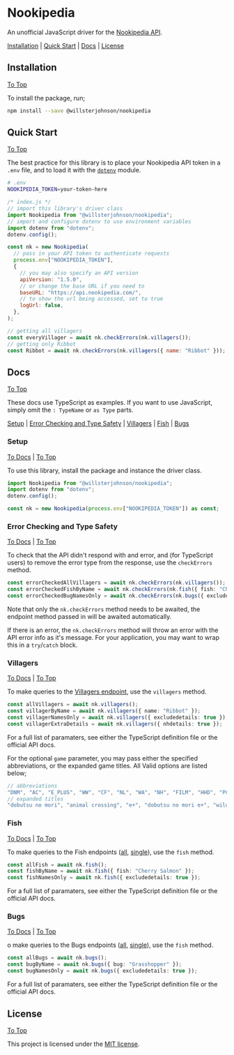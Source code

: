 # Nookipedia

An unofficial JavaScript driver for the [Nookipedia API](https://api.nookipedia.com/).

[Installation](#installation) | [Quick Start](#quick-start) | [Docs](#docs) | [License](#license)

## Installation

[To Top](#nookipedia)

To install the package, run;

```sh
npm install --save @willsterjohnson/nookipedia
```

## Quick Start

[To Top](#nookipedia)

The best practice for this library is to place your Nookipedia API token in a `.env` file, and to load it with the [`dotenv`](https://github.com/motdotla/dotenv) module.

```sh
# .env
NOOKIPEDIA_TOKEN=your-token-here
```

```js
/* index.js */
// import this library's driver class
import Nookipedia from "@willsterjohnson/nookipedia";
// import and configure dotenv to use environment variables
import dotenv from "dotenv";
dotenv.config();

const nk = new Nookipedia(
  // pass in your API token to authenticate requests
  process.env["NOOKIPEDIA_TOKEN"],
  {
    // you may also specify an API version
    apiVersion: "1.5.0",
    // or change the base URL if you need to
    baseURL: "https://api.nookipedia.com/",
    // to show the url being accessed, set to true
    logUrl: false,
  },
);

// getting all villagers
const everyVillager = await nk.checkErrors(nk.villagers());
// getting only Ribbot
const Ribbot = await nk.checkErrors(nk.villagers({ name: "Ribbot" }));
```

## Docs

[To Top](#nookipedia)

These docs use TypeScript as examples. If you want to use JavaScript, simply omit the `: TypeName` or `as Type` parts.

[Setup](#setup) | [Error Checking and Type Safety](#error-checking-and-type-safety) | [Villagers](#villagers) | [Fish](#fish) | [Bugs](#bugs)

### Setup

[To Docs](#docs) | [To Top](#nookipedia)

To use this library, install the package and instance the driver class.

```ts
import Nookipedia from "@willsterjohnson/nookipedia";
import dotenv from "dotenv";
dotenv.config();

const nk = new Nookipedia(process.env["NOOKIPEDIA_TOKEN"]) as const;
```

### Error Checking and Type Safety

[To Docs](#docs) | [To Top](#nookipedia)

To check that the API didn't respond with and error, and (for TypeScript users) to remove the error type from the response, use the `checkErrors` method.

```ts
const errorCheckedAllVillagers = await nk.checkErrors(nk.villagers());
const errorCheckedFishByName = await nk.checkErrors(nk.fish({ fish: "Cherry Salmon" }));
const errorCheckedBugNamesOnly = await nk.checkErrors(nk.bugs({ excludedetails: true }));
```

Note that only the `nk.checkErrors` method needs to be awaited, the endpoint method passed in will be awaited automatically.

If there is an error, the `nk.checkErrors` method will throw an error with the API error info as it's message. For your application, you may want to wrap this in a `try`/`catch` block.

### Villagers

[To Docs](#docs) | [To Top](#nookipedia)

To make queries to the [Villagers endpoint](https://api.nookipedia.com/doc#/paths/~1villagers/get), use the `villagers` method.

```ts
const allVillagers = await nk.villagers();
const villagerByName = await nk.villagers({ name: "Ribbot" });
const villagerNamesOnly = await nk.villagers({ excludedetails: true });
const villagerExtraDetails = await nk.villagers({ nhdetails: true });
```

For a full list of paramaters, see either the TypeScript definition file or the official API docs.

For the optional `game` parameter, you may pass either the specified abbreviations, or the expanded game titles.
All Valid options are listed below;

<!-- prettier-ignore-start -->
```js
// abbreviations
"DNM", "AC", "E_PLUS", "WW", "CF", "NL", "WA", "NH", "FILM", "HHD", "PC"
// expanded titles
"dobutsu no mori", "animal crossing", "e+", "dobutsu no mori e+", "wild world", "city folk", "new leaf", "welcome amiibo", "new horizons", "dobutsu no mori film", "happy home designer", "pocket camp"
```
<!-- prettier-ignore-end -->

### Fish

[To Docs](#docs) | [To Top](#nookipedia)

To make queries to the Fish endpoints ([all](https://api.nookipedia.com/doc#/paths/~1nh~1fish/get), [single](https://api.nookipedia.com/doc#/paths/~1nh~1fish~1{fish}/get)), use the `fish` method.

```ts
const allFish = await nk.fish();
const fishByName = await nk.fish({ fish: "Cherry Salmon" });
const fishNamesOnly = await nk.fish({ excludedetails: true });
```

For a full list of paramaters, see either the TypeScript definition file or the official API docs.

### Bugs

[To Docs](#docs) | [To Top](#nookipedia)

o make queries to the Bugs endpoints ([all](https://api.nookipedia.com/doc#/paths/~1nh~1bugs/get), [single](https://api.nookipedia.com/doc#/paths/~1nh~1bugs~1{bug}/get)), use the `fish` method.

```ts
const allBugs = await nk.bugs();
const bugByName = await nk.bugs({ bug: "Grasshopper" });
const bugNamesOnly = await nk.bugs({ excludedetails: true });
```

For a full list of paramaters, see either the TypeScript definition file or the official API docs.

## License

[To Top](#nookipedia)

This project is licensed under the [MIT license](./LICENSE.md).
